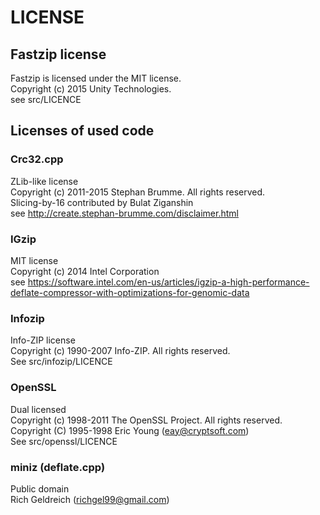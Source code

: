 # LICENSE

## Fastzip license

Fastzip is licensed under the MIT license.<br/>
Copyright (c) 2015 Unity Technologies.<br/>
see src/LICENCE<br/>

## Licenses of used code

### Crc32.cpp

ZLib-like license<br/>
Copyright (c) 2011-2015 Stephan Brumme. All rights reserved.<br/>
Slicing-by-16 contributed by Bulat Ziganshin<br/>
see http://create.stephan-brumme.com/disclaimer.html<br/>

### IGzip

MIT license<br/>
Copyright (c) 2014 Intel Corporation<br/>
see https://software.intel.com/en-us/articles/igzip-a-high-performance-deflate-compressor-with-optimizations-for-genomic-data<br/>

### Infozip

Info-ZIP license<br/>
Copyright (c) 1990-2007 Info-ZIP.  All rights reserved.<br/>
See src/infozip/LICENCE<br/>

### OpenSSL

Dual licensed<br/>
Copyright (c) 1998-2011 The OpenSSL Project.  All rights reserved.<br/>
Copyright (C) 1995-1998 Eric Young (eay@cryptsoft.com)<br/>
See src/openssl/LICENCE<br/>

### miniz (deflate.cpp)

Public domain<br/>
Rich Geldreich (richgel99@gmail.com)</br>

